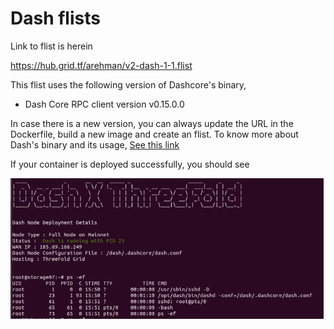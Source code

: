 # Dash flists

Link to flist is herein

https://hub.grid.tf/arehman/v2-dash-1-1.flist

This flist uses the following version of Dashcore's binary,
- Dash Core RPC client version v0.15.0.0

In case there is a new version, you can always update the URL in the Dockerfile, build a new image and create an flist. To know more about Dash's binary and its usage, [See this link](https://github.com/dashpay/dash/releases)

If your container is deployed successfully, you should see

![dash_start.png](images/dash_start.png)



